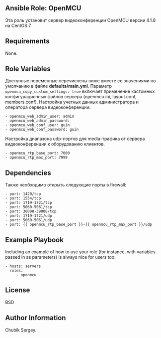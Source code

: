 Ansible Role: OpenMCU
------------

Эта роль установит сервер видеоконференции OpenMCU версии 4.1.8 на CentOS 7.

Requirements
------------

None.

Role Variables
--------------

Доступные переменные перечислены ниже вместе со значениями по умолчанию в файле **defaults/main.yml**.
Параметр `openmcu_copy_custom_settings: true` включает применение кастомных конфигурационных файлов сервера (openmcu.ini, layout.conf, members.conf).
Настройка учетных данных администратора и оператора сервера видеоконференции:
```
- openmcu_web_admin_user: admin
- openmcu_web_admin_password:
- openmcu_web_conf_user: guin
- openmcu_web_conf_password: guin
```

Настройка диапазона udp-портов для media-трафика от сервера видеоконференции к оборудованию клиентов.
```
- openmcu_rtp_base_port: 7000
- openmcu_rtp_max_port: 7999
```

Dependencies
------------

Также необходимо открыть следующие порты в firewall:
```
- port: 1420/tcp
- port: 1554/tcp
- port: 1719-1721/tcp
- port: 5060-5061/tcp
- port: 30000-39000/tcp
- port: 1719-1721/udp
- port: 5060-5061/udp
- port: {{ openmcu_rtp_base_port }}-{{ openmcu_rtp_max_port }}/udp
```

Example Playbook
----------------

Including an example of how to use your role (for instance, with variables passed in as parameters) is always nice for users too:

    - hosts: servers
      roles:
         - openmcu

License
-------

BSD

Author Information
------------------

Chubik Sergey.

